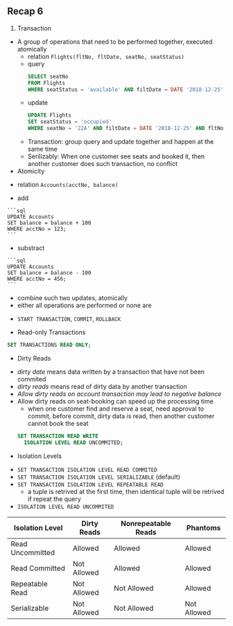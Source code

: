 ## Recap 6

1. Transaction
  - A group of operations that need to be performed together, executed atomically
    * relation
      `Flights(fltNo, fltDate, seatNo, seatStatus)`
    * query
      ```sql
      SELECT seatNo
      FROM Flights
      WHERE seatStatus = 'available' AND filtDate = DATE '2018-12-25' AND fltNo = 288;
      ```
    * update
      ```sql
      UPDATE Flights
      SET seatStatus = 'occupied'
      WHERE seatNo = '22A' AND filtDate = DATE '2018-12-25' AND fltNo = 288;
      ```
    * Transaction: group query and update together and happen at the same time
    * Serilizably: When one customer see seats and booked it, then another customer does such transaction, no conflict
  - Atomicity
   * relation
    `Accounts(acctNo, balance)`
    
   * add
   
    ```sql
    UPDATE Accounts
    SET balance = balance + 100
    WHERE acctNo = 123;
    ```
    
   * substract
   
    ```sql
    UPDATE Accounts
    SET balance = balance - 100
    WHERE acctNo = 456;
    ```
   * combine such two updates, atomically
   * either all operations are performed or none are
 - `START TRANSACTION`, `COMMIT`, `ROLLBACK`
 
 - Read-only Transactions
  ```sql
  SET TRANSACTIONS READ ONLY;
  ```
 - Dirty Reads
  * _dirty date_ means data written by a transaction that have not been commited
  * _dirty reads_ means read of dirty data by another transaction
  * _Allow dirty reads on account transaction may lead to negative balance_
  * Allow dirty reads on seat-booking can speed up the processing time
    * when one customer find and reserve a seat, need approval to commit, before commit, dirty data is read, then another customer cannot book the seat
    ```sql
    SET TRANSACTION READ WRITE
      ISOLATION LEVEL READ UNCOMMITED;
    ```
 - Isolation Levels
  * `SET TRANSACTION ISOLATION LEVEL READ COMMITED`
  * `SET TRANSACTION ISOLATION LEVEL SERIALIZABLE` (default)
  * `SET TRANSACTION ISOLATION LEVEL REPEATABLE READ`
    - a tuple is retrived at the first time, then identical tuple will be retrived if repeat the query
  * `ISOLATION LEVEL READ UNCOMMITED`
  
  Isolation Level | Dirty Reads | Nonrepeatable Reads | Phantoms
  ---|---|---|---
  Read Uncommitted | Allowed | Allowed | Allowed
  Read Committed | Not Allowed | Allowed | Allowed
  Repeatable Read | Not Allowed | Not Allowed | Allowed
  Serializable | Not Allowed | Not Allowed | Not Allowed
 
 


    
    
